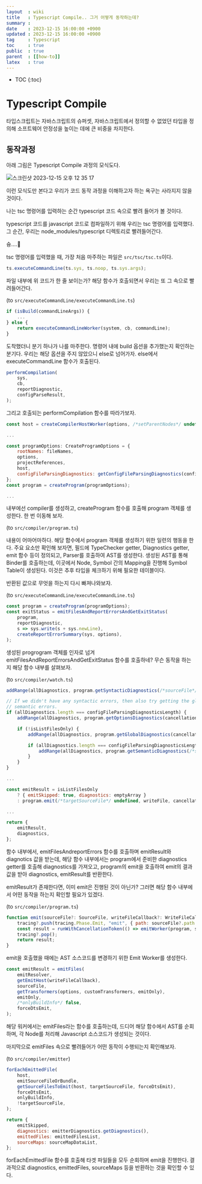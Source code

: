 ```yaml
---
layout  : wiki
title   : Typescript Compile.. 그거 어떻게 동작하는데?
summary :
date    : 2023-12-15 16:00:00 +0900
updated : 2023-12-15 16:00:00 +0900
tag     : Typescript
toc     : true
public  : true
parent  : [[how-to]]
latex   : true
---
```

* TOC
{:toc}

# Typescript Compile

타입스크립트는 자바스크립트의 슈퍼셋, 자바스크립트에서 정의할 수 없었던 타입을 정의해 소프트웨어 안정성을 높이는 데에 큰 비중을 차지한다.

## 동작과정 

아래 그림은 Typescript Compile 과정의 모식도다.

![스크린샷 2023-12-15 오후 12 35 17](https://github.com/currenjin/currenjin.github.io/assets/60500649/95b91a12-3972-4669-aba5-4339e4c87493)

이런 모식도만 본다고 우리가 코드 동작 과정을 이해하고자 하는 욕구는 사라지지 않을 것이다.

나는 tsc 명령어를 입력하는 순간 typescript 코드 속으로 빨려 들어가 볼 것이다.

typescript 코드를 javascript 코드로 컴파일하기 위해 우리는 tsc 명령어를 입력했다. 그 순간, 우리는 node_modules/typescript 디렉토리로 빨려들어간다.

슝….🚀

tsc 명령어를 입력했을 때, 가장 처음 마주하는 파일은 `src/tsc/tsc.ts`이다.

```javascript
ts.executeCommandLine(ts.sys, ts.noop, ts.sys.args);
```

파일 내부에 위 코드가 한 줄 보이는가? 해당 함수가 호출되면서 우리는 또 그 속으로 빨려들어간다.

(to `src/executeCommandLine/executeCommandLine.ts`)

```javascript
if (isBuild(commandLineArgs)) {
	...
} else {
	return executeCommandLineWorker(system, cb, commandLine);
}
```

도착했더니 분기 하나가 나를 마주한다. 명령어 내에 build 옵션을 추가했는지 확인하는 분기다. 우리는 해당 옵션을 주지 않았으니 else로 넘어가자. else에서 executeCommandLine 함수가 호출된다.

```javascript
performCompilation(
    sys,
    cb,
    reportDiagnostic,
    configParseResult,
);
```

그리고 호출되는 performCompilation 함수를 따라가보자.

```javascript
const host = createCompilerHostWorker(options, /*setParentNodes*/ undefined, sys);

...

const programOptions: CreateProgramOptions = {
    rootNames: fileNames,
    options,
    projectReferences,
    host,
    configFileParsingDiagnostics: getConfigFileParsingDiagnostics(config),
};
const program = createProgram(programOptions);

...
```

내부에선 compiler를 생성하고, createProgram 함수를 호출해 program 객체를 생성한다. 한 번 이동해 보자.

(to `src/compiler/program.ts`)

내용이 어마어마하다. 해당 함수에서 program 객체를 생성하기 위한 일련의 행동을 한다. 주요 요소만 확인해 보자면, 필드에 TypeChecker getter, Diagnostics getter, emit 함수 등이 정의되고, Parser를 호출하여 AST를 생성한다. 생성된 AST를 통해 Binder를 호출하는데, 이곳에서 Node, Symbol 간의 Mapping을 진행해 Symbol Table이 생성된다. 이것은 추후 타입을 체크하기 위해 필요한 테이블이다.

반환된 값으로 무엇을 하는지 다시 빠져나와보자.

(to `src/executeCommandLine/executeCommandLine.ts`)

```javascript
const program = createProgram(programOptions);
const exitStatus = emitFilesAndReportErrorsAndGetExitStatus(
    program,
    reportDiagnostic,
    s => sys.write(s + sys.newLine),
    createReportErrorSummary(sys, options),
);
```

생성된 progrogram 객체를 인자로 넘겨 emitFilesAndReportErrorsAndGetExitStatus 함수를 호출하네? 무슨 동작을 하는지 해당 함수 내부를 살펴보자.

(to `src/compiler/watch.ts`)

```javascript
addRange(allDiagnostics, program.getSyntacticDiagnostics(/*sourceFile*/ undefined, cancellationToken));

// If we didn't have any syntactic errors, then also try getting the global and
// semantic errors.
if (allDiagnostics.length === configFileParsingDiagnosticsLength) {
    addRange(allDiagnostics, program.getOptionsDiagnostics(cancellationToken));

    if (!isListFilesOnly) {
        addRange(allDiagnostics, program.getGlobalDiagnostics(cancellationToken));

        if (allDiagnostics.length === configFileParsingDiagnosticsLength) {
            addRange(allDiagnostics, program.getSemanticDiagnostics(/*sourceFile*/ undefined, cancellationToken));
        }
    }
}

...

const emitResult = isListFilesOnly
    ? { emitSkipped: true, diagnostics: emptyArray }
    : program.emit(/*targetSourceFile*/ undefined, writeFile, cancellationToken, emitOnlyDtsFiles, customTransformers);

...

return {
    emitResult,
    diagnostics,
};
```

함수 내부에서, emitFilesAndreportErrors 함수를 호출하며 emitResult와 diagnotics 값을 받는데, 해당 함수 내부에서는 program에서 준비한 diagnostics getter를 호출해 diagnostics를 가져오고, program의 emit을 호출하여 emit의 결과값을 받아 diagnostics, emitResult를 반환한다.

emitResult가 존재한다면, 이미 emit은 진행된 것이 아닌가? 그러면 해당 함수 내부에서 어떤 동작을 하는지 확인할 필요가 있겠다.

(to `src/compiler/program.ts`)

```javascript
function emit(sourceFile?: SourceFile, writeFileCallback?: WriteFileCallback, cancellationToken?: CancellationToken, emitOnly?: boolean | EmitOnly, transformers?: CustomTransformers, forceDtsEmit?: boolean): EmitResult {
    tracing?.push(tracing.Phase.Emit, "emit", { path: sourceFile?.path }, /*separateBeginAndEnd*/ true);
    const result = runWithCancellationToken(() => emitWorker(program, sourceFile, writeFileCallback, cancellationToken, emitOnly, transformers, forceDtsEmit));
    tracing?.pop();
    return result;
}
```

emit을 호출했을 때에는 AST 소스코드를 변경하기 위한 Emit Worker를 생성한다.

```javascript
const emitResult = emitFiles(
    emitResolver,
    getEmitHost(writeFileCallback),
    sourceFile,
    getTransformers(options, customTransformers, emitOnly),
    emitOnly,
    /*onlyBuildInfo*/ false,
    forceDtsEmit,
);
```

해당 워커에서는 emitFiles라는 함수를 호출하는데, 드디어 해당 함수에서 AST를 순회하며, 각 Node를 처리해 Javascript 소스코드가 생성되는 것이다.

마지막으로 emitFiles 속으로 빨려들어가 어떤 동작이 수행되는지 확인해보자.

(to `src/compiler/emitter`)

```javascript
forEachEmittedFile(
    host,
    emitSourceFileOrBundle,
    getSourceFilesToEmit(host, targetSourceFile, forceDtsEmit),
    forceDtsEmit,
    onlyBuildInfo,
    !targetSourceFile,
);

return {
    emitSkipped,
    diagnostics: emitterDiagnostics.getDiagnostics(),
    emittedFiles: emittedFilesList,
    sourceMaps: sourceMapDataList,
};
```

forEachEmittedFile 함수를 호출해 타겟 파일들을 모두 순회하며 emit을 진행한다. 결과적으로 diagnostics, emittedFiles, sourceMaps 등을 반환하는 것을 확인할 수 있다.